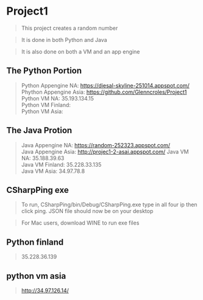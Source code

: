 # Project1

> This project creates a random number

> It is done in both Python and Java

> It is also done on both a VM and an app engine

## The Python Portion

> Python Appengine NA: https://diesal-skyline-251014.appspot.com/    
> Phython Appengine Asia: https://github.com/Glenncroles/Project1    
> Python VM NA: 35.193.134.15         
> Python VM Finland:    
> Python VM Asia:      

## The Java Protion
> Java Appengine NA: https://random-252323.appspot.com/   
> Java Appengine Asia: http://projec1-2-asai.appspot.com/
> Java VM NA: 35.188.39.63   
> Java VM Finland: 35.228.33.135   
> Java VM Asia: 34.97.78.8   


## CSharpPing exe
>To run, CSharpPing/bin/Debug/CSharpPing.exe type in all four ip then 
click ping. JSON file should now be on your desktop

> For Mac users, download WINE to run exe files

## Python finland
> 35.228.36.139


## python vm asia
>http://34.97.126.14/
